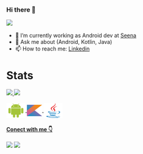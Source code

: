 ### Hi there 👋
![](https://komarev.com/ghpvc/?username=karimelbahi)


- 🔭 I’m currently working  as Android dev at [Seena](https://www.linkedin.com/company/seenapay/mycompany/)
- 💬 Ask me about (Android, Kotlin, Java)
- 📫 How to reach me: [Linkedin](https://www.linkedin.com/in/k-elbahi/#)


# Stats 

 <div>
  <a href="https://github.com/karimelbahi">
  <img height="145em" src="https://github-readme-stats.vercel.app/api?username=karimelbahi&show_icons=true&theme=radical&include_all_commits=true&count_private=true"/>
  <img height="145em" src="https://github-readme-stats.vercel.app/api/top-langs/?username=karimelbahi&layout=compact&langs_count=7&theme=radical"/>
</div>


<div style="display: inline_block"><br>
  <img align="center" alt="Mark-android" height="40" width="50" src="https://github.com/devicons/devicon/blob/master/icons/android/android-plain.svg">
  <img align="center" alt="Mark-kotlin" height="30" width="40" src="https://github.com/devicons/devicon/blob/master/icons/kotlin/kotlin-original.svg">
  <img align="center" alt="Mark-java" height="40" width="50" src="https://github.com/devicons/devicon/blob/master/icons/java/java-original.svg">
</div>



 #### Conect with me 👇
 
 <div>
  <a href="https://www.linkedin.com/in/k-elbahi/" target="_blank"><img src="https://img.shields.io/badge/LinkedIn-0077B5?style=for-the-badge&logo=linkedin&logoColor=white" target="_blank"></a> 
  <a href = "mailto:k.a.ebahi@gmail.com"><img src="https://img.shields.io/badge/Gmail-D14836?style=for-the-badge&logo=gmail&logoColor=white" target="_blank"></a>
 </div>

